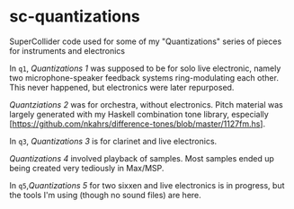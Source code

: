 # sc-quantizations
SuperCollider code used for some of my "Quantizations" series of pieces for instruments and electronics

In `q1`, _Quantizations 1_ was supposed to be for solo live electronic, namely two microphone-speaker feedback systems ring-modulating each other. This never happened, but electronics were later repurposed.

_Quantziations 2_ was for orchestra, without electronics. Pitch material was largely generated with my Haskell combination tone library, especially [https://github.com/nkahrs/difference-tones/blob/master/1127fm.hs].

In `q3`, _Quantizations 3_ is for clarinet and live electronics.

_Quantizations 4_ involved playback of samples. Most samples ended up being created very tediously in Max/MSP.

In `q5`,_Quantizations 5_ for two sixxen and live electronics is in progress, but the tools I'm using (though no sound files) are here.